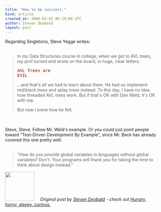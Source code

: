 ```yaml
---
title: "How to be succinct."
kind: article
created_at: 2008-02-03 06:19:00 UTC
author: Steven Deobald
layout: post
---
```

Regarding Singletons, Steve Yegge writes:<br /><br /><p></p><blockquote><p> In my Data Structures course in college, when we got to AVL trees, my prof turned and wrote on the board, in huge, clear letters: </p>   <p><span style=";font-size:78%;color:red;"  ><pre> <span style="color: rgb(153, 0, 0);">AVL Trees are EVIL</span></pre></span> </p>   <p> ...and that's all we had to learn about them. He had us implement red/black trees and splay trees instead. To this day, I have no idea how threaded AVL trees work. But if that's OK with Dan Weld, it's OK with me. </p>   <p> But now I know how he felt.</p></blockquote><p> </p><br /><br /><span style="font-size:100%;">Steve, Steve. Follow Mr. Weld's example. Or you could just point people toward "Test-Driven Development By Example", since Mr. Beck has already covered this one pretty well:<br /><br /><span style="color: rgb(153, 0, 0);"><blockquote>"How do you provide global variables in languages without global variables? Don't. Your programs will thank you for taking the time to think about design instead."</blockquote></span></span>
<div class="author">
  <img src="http://nilenso.com/images/alumni/steven.webp" style="width: 96px; height: 96;">
  <span style=" padding: 32px 15px;">
    <i>Original post by <a href="http://twitter.com/deobald">Steven Deobald</a> - check out <a href="http://blog.deobald.ca/">Hungry, horny, sleepy, curious.</a></i>
  </span>
</div>
